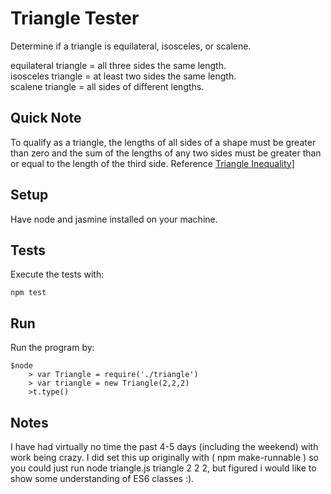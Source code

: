 # Triangle Tester

Determine if a triangle is equilateral, isosceles, or scalene.

equilateral triangle = all three sides the same length.<br/>
isosceles triangle = at least two sides the same length.<br/>
scalene triangle = all sides of different lengths.

## Quick Note

To qualify as a triangle, the lengths of all sides of a shape must be greater than zero and the sum of the lengths of any two sides must be greater than or equal to the length of the third side. Reference [Triangle Inequality](https://en.wikipedia.org/wiki/Triangle_inequality)]

## Setup

Have node and jasmine installed on your machine.

## Tests

Execute the tests with:

    npm test

## Run

Run the program by:
	
	$node 
		> var Triangle = require('./triangle')
		> var triangle = new Triangle(2,2,2)
		>t.type()


## Notes

I have had virtually no time the past 4-5 days (including the weekend) with work being crazy.  I did set this up originally with ( npm make-runnable ) so you could just run node triangle.js triangle 2 2 2, but figured i would like to show some understanding of ES6 classes :).  